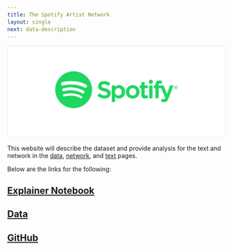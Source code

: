 ```yaml
---
title: The Spotify Artist Network
layout: single
next: data-description
---
```

![](/figure/logo.png)

This website will describe the dataset and provide analysis for the text and network in the [data](data-description), [network](network-analysis), and [text](text-analysis) pages. 

Below are the links for the following:
## [Explainer Notebook](explainer-notebook.html)
## [Data](https://onedrive.live.com/?authkey=%21AOLljeio1XGAHII&id=1E26245DC2140BDB%21516411&cid=1E26245DC2140BDB)
## [GitHub](https://github.com/terryho618/ComSocSci22_Final)